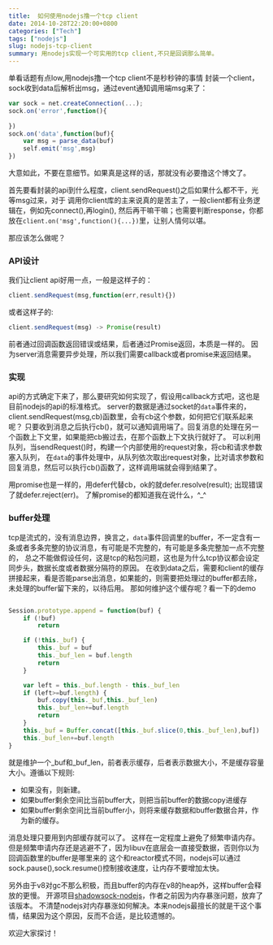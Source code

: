 ```yaml
---
title:  如何使用nodejs撸一个tcp client
date: 2014-10-28T22:20:00+0800
categories: ["Tech"]
tags: ["nodejs"]
slug: nodejs-tcp-client
summary: 用nodejs实现一个可实用的tcp client,不只是回调那么简单。
---
```


单看话题有点low,用nodejs撸一个tcp client不是秒秒钟的事情
封装一个client，sock收到data后解析出msg，通过event通知调用端msg来了：
```javascript
var sock = net.createConnection(...);
sock.on('error',function(){
	
})
sock.on('data',function(buf){
	var msg = parse_data(buf)
	self.emit('msg',msg)
})
```
大意如此，不要在意细节。如果真是这样的话，那就没有必要撸这个博文了。

首先要看封装的api到什么程度，client.sendRequest()之后如果什么都不干，光等msg过来，对于
调用你client库的主来说真的是苦主了，一般client都有业务逻辑在，例如先connect(),再login(),
然后再干嘛干嘛；也需要判断response，你都放在`client.on('msg',function(){...})`里，让别人情何以堪。

那应该怎么做呢？

<!--more-->

### API设计
我们让client api好用一点，一般是这样子的：
```javascript
client.sendRequest(msg,function(err,result){})
```
或者这样子的:
```javascript
client.sendRequest(msg) -> Promise(result)
```
前者通过回调函数返回错误或结果，后者通过Promise返回，本质是一样的。
因为server消息需要异步处理，所以我们需要callback或者promise来返回结果。

### 实现
api的方式确定下来了，那么要研究如何实现了，假设用callback方式吧，这也是目前nodejs的api的标准格式。
server的数据是通过socket的`data`事件来的，client.sendRequest(msg,cb)函数里，会有cb这个参数，如何把它们联系起来呢？
只要收到消息之后执行cb()，就可以通知调用端了。回复消息的处理在另一个函数上下文里，如果能把cb搬过去，在那个函数上下文执行就好了。
可以利用队列，当sendRequest()时，构建一个内部使用的request对象，将cb和请求参数塞入队列，
在`data`的事件处理中，从队列依次取出request对象，比对请求参数和回复消息，然后可以执行cb()函数了，这样调用端就会得到结果了。

用promise也是一样的，用defer代替cb，ok的就defer.resolve(result); 出现错误了就defer.reject(err)。
了解promise的都知道我在说什么，^_^

### buffer处理
tcp是流式的，没有消息边界，换言之，`data`事件回调里的buffer，不一定含有一条或者多条完整的协议消息，有可能是不完整的，有可能是多条完整加一点不完整的，
总之不能做假设任何，这是tcp的粘包问题，这也是为什么tcp协议都会设定同步头，数据长度或者数据分隔符的原因。
在收到data之后，需要和client的缓存拼接起来，看是否能parse出消息，如果能的，则需要把处理过的buffer都去除，
未处理的buffer留下来的，以待后用。
那如何维护这个缓存呢？看一下的demo
```javascript

Session.prototype.append = function(buf) {
    if (!buf)
        return

    if (!this._buf) {
        this._buf = buf
        this._buf_len = buf.length
        return
    }

    var left = this._buf.length - this._buf_len
    if (left>=buf.length) {
        buf.copy(this._buf,this._buf_len)
        this._buf_len+=buf.length
        return
    }
    this._buf = Buffer.concat([this._buf.slice(0,this._buf_len),buf])
    this._buf_len+=buf.length
}
```
就是维护一个_buf和_buf_len，前者表示缓存，后者表示数据大小，不是缓存容量大小。遵循以下规则:
- 如果没有，则新建。
- 如果buffer剩余空间比当前buffer大，则把当前buffer的数据copy进缓存
- 如果buffer剩余空间比当前buffer小，则将来缓存数据和buffer数据合并，作为新的缓存。

消息处理只要用到内部缓存就可以了。
这样在一定程度上避免了频繁申请内存。
但是频繁申请内存还是逃避不了，因为libuv在底层会一直接受数据，否则你以为回调函数里的buffer是哪里来的
这个和reactor模式不同，nodejs可以通过sock.pause(),sock.resume()控制接收速度，让内存不要增加太快。

另外由于v8对gc不那么积极，而且buffer的内存在v8的heap外，这样buffer会释放的更慢。
开源项目[shadowsock-nodejs](https://github.com/clowwindy/shadowsocks-nodejs)，作者之前因为内存暴涨问题，放弃了该版本。
不清楚nodejs对内存暴涨如何解决。本来nodejs最擅长的就是干这个事情，结果因为这个原因，反而不合适，是比较遗憾的。

欢迎大家探讨！